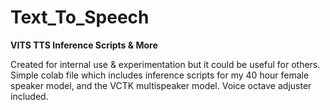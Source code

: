 # Text_To_Speech
**VITS TTS Inference Scripts &amp; More**

Created for internal use & experimentation but it could be useful for others.
Simple colab file which includes inference scripts for my 40 hour female speaker model, and the VCTK multispeaker model. Voice octave adjuster included.
